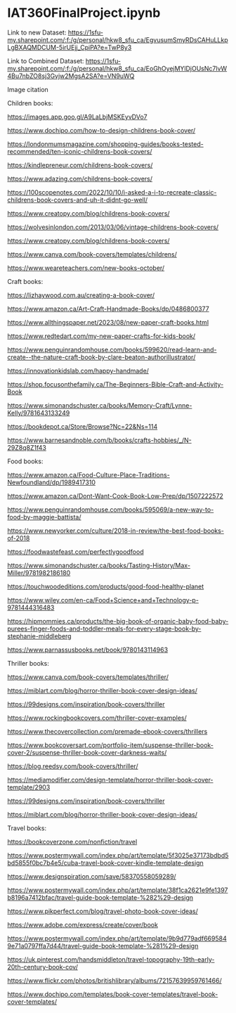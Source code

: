 # IAT360FinalProject.ipynb

Link to new Dataset: https://1sfu-my.sharepoint.com/:f:/g/personal/hkw8_sfu_ca/EgvusumSmyRDsCAHuLLkpLgBXAQMDCUM-5irUEjj_CpiPA?e=TwP8y3

Link to Combined Dataset: https://1sfu-my.sharepoint.com/:f:/g/personal/hkw8_sfu_ca/EoGhOyejMYlDjOUsNc7lvW4Bu7nbZO8sj3Gvjw2MgsA2SA?e=VN9uWQ



Image citation

Children books:

https://images.app.goo.gl/A9LaLbjMSKEyvDVo7

https://www.dochipo.com/how-to-design-childrens-book-cover/

https://londonmumsmagazine.com/shopping-guides/books-tested-recommended/ten-iconic-childrens-book-covers/

https://kindlepreneur.com/childrens-book-covers/

https://www.adazing.com/childrens-book-covers/

https://100scopenotes.com/2022/10/10/i-asked-a-i-to-recreate-classic-childrens-book-covers-and-uh-it-didnt-go-well/

https://www.creatopy.com/blog/childrens-book-covers/

https://wolvesinlondon.com/2013/03/06/vintage-childrens-book-covers/

https://www.creatopy.com/blog/childrens-book-covers/

https://www.canva.com/book-covers/templates/childrens/

https://www.weareteachers.com/new-books-october/


Craft books:

https://lizhaywood.com.au/creating-a-book-cover/

https://www.amazon.ca/Art-Craft-Handmade-Books/dp/0486800377

https://www.allthingspaper.net/2023/08/new-paper-craft-books.html

https://www.redtedart.com/my-new-paper-crafts-for-kids-book/

https://www.penguinrandomhouse.com/books/599620/read-learn-and-create--the-nature-craft-book-by-clare-beaton-authorillustrator/

https://innovationkidslab.com/happy-handmade/

https://shop.focusonthefamily.ca/The-Beginners-Bible-Craft-and-Activity-Book

https://www.simonandschuster.ca/books/Memory-Craft/Lynne-Kelly/9781643133249

https://bookdepot.ca/Store/Browse?Nc=22&Ns=114

https://www.barnesandnoble.com/b/books/crafts-hobbies/_/N-29Z8q8Z1f43


Food books:

https://www.amazon.ca/Food-Culture-Place-Traditions-Newfoundland/dp/1989417310

https://www.amazon.ca/Dont-Want-Cook-Book-Low-Prep/dp/1507222572

https://www.penguinrandomhouse.com/books/595069/a-new-way-to-food-by-maggie-battista/

https://www.newyorker.com/culture/2018-in-review/the-best-food-books-of-2018

https://foodwastefeast.com/perfectlygoodfood

https://www.simonandschuster.ca/books/Tasting-History/Max-Miller/9781982186180

https://touchwoodeditions.com/products/good-food-healthy-planet

https://www.wiley.com/en-ca/Food+Science+and+Technology-p-9781444316483

https://hipmommies.ca/products/the-big-book-of-organic-baby-food-baby-purees-finger-foods-and-toddler-meals-for-every-stage-book-by-stephanie-middleberg

https://www.parnassusbooks.net/book/9780143114963


Thriller books:

https://www.canva.com/book-covers/templates/thriller/

https://miblart.com/blog/horror-thriller-book-cover-design-ideas/

https://99designs.com/inspiration/book-covers/thriller

https://www.rockingbookcovers.com/thriller-cover-examples/

https://www.thecovercollection.com/premade-ebook-covers/thrillers

https://www.bookcoversart.com/portfolio-item/suspense-thriller-book-cover-2/suspense-thriller-book-cover-darkness-waits/

https://blog.reedsy.com/book-covers/thriller/

https://mediamodifier.com/design-template/horror-thriller-book-cover-template/2903

https://99designs.com/inspiration/book-covers/thriller

https://miblart.com/blog/horror-thriller-book-cover-design-ideas/


Travel books:

https://bookcoverzone.com/nonfiction/travel

https://www.postermywall.com/index.php/art/template/5f3025e37173bdbd5bd5855f0bc7b4e5/cuba-travel-book-cover-kindle-template-design

https://www.designspiration.com/save/58370558059289/

https://www.postermywall.com/index.php/art/template/38f1ca2621e9fe1397b8196a7412bfac/travel-guide-book-template-%282%29-design

https://www.pikperfect.com/blog/travel-photo-book-cover-ideas/

https://www.adobe.com/express/create/cover/book

https://www.postermywall.com/index.php/art/template/9b9d779adf6695849e71a0797ffa7d44/travel-guide-book-template-%281%29-design

https://uk.pinterest.com/handsmiddleton/travel-topography-19th-early-20th-century-book-cov/

https://www.flickr.com/photos/britishlibrary/albums/72157639959761466/

https://www.dochipo.com/templates/book-cover-templates/travel-book-cover-templates/
